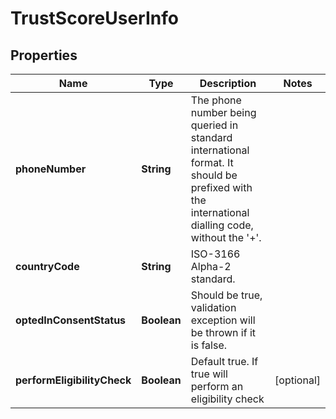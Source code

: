 

# TrustScoreUserInfo

## Properties

Name | Type | Description | Notes
------------ | ------------- | ------------- | -------------
**phoneNumber** | **String** | The phone number being queried in standard international format. It should be prefixed with the international dialling code, without the &#39;+&#39;. | 
**countryCode** | **String** | ISO-3166 Alpha-2 standard. | 
**optedInConsentStatus** | **Boolean** | Should be true, validation exception will be thrown if it is false. | 
**performEligibilityCheck** | **Boolean** | Default true.  If true will perform an eligibility check |  [optional]



